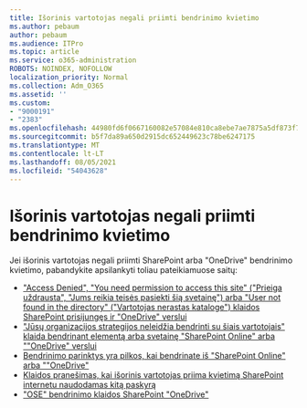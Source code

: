 ```yaml
---
title: Išorinis vartotojas negali priimti bendrinimo kvietimo
ms.author: pebaum
author: pebaum
ms.audience: ITPro
ms.topic: article
ms.service: o365-administration
ROBOTS: NOINDEX, NOFOLLOW
localization_priority: Normal
ms.collection: Adm_O365
ms.assetid: ''
ms.custom:
- "9000191"
- "2383"
ms.openlocfilehash: 44980fd6f0667160082e57084e810ca8ebe7ae7875a5df873f7a367629924cc7
ms.sourcegitcommit: b5f7da89a650d2915dc652449623c78be6247175
ms.translationtype: MT
ms.contentlocale: lt-LT
ms.lasthandoff: 08/05/2021
ms.locfileid: "54043628"
---
```

# <a name="external-user-is-unable-to-accept-a-sharing-invitation"></a>Išorinis vartotojas negali priimti bendrinimo kvietimo

Jei išorinis vartotojas negali priimti SharePoint arba "OneDrive" bendrinimo kvietimo, pabandykite apsilankyti toliau pateikiamuose saitų: 

- ["Access Denied", "You need permission to access this site" ("Prieiga uždrausta", "Jums reikia teisės pasiekti šią svetainę") arba "User not found in the directory" ("Vartotojas nerastas kataloge") klaidos SharePoint prisijungęs ir "OneDrive" verslui](https://docs.microsoft.com/sharepoint/support/administration/access-denied-or-need-permission-error-sharepoint-online-or-onedrive-for-business)
- ["Jūsų organizacijos strategijos neleidžia bendrinti su šiais vartotojais" klaida bendrinant elementą arba svetainę "SharePoint Online" arba ""OneDrive" verslui](https://docs.microsoft.com/sharepoint/support/administration/organization-policies-do-not-allow-you-to-share-with-users-error)
- [Bendrinimo parinktys yra pilkos, kai bendrinate iš "SharePoint Online" arba ""OneDrive"](https://docs.microsoft.com/sharepoint/support/administration/sharing-options-grayed-out-when-sharing-from-sharepoint-online-or-onedrive)
- [Klaidos pranešimas, kai išorinis vartotojas priima kvietimą SharePoint internetu naudodamas kitą paskyrą](https://docs.microsoft.com/sharepoint/support/sharing-and-permissions/error-when-external-user-accepts-an-invitation-by-using-another-account)
- ["OSE" bendrinimo klaidos SharePoint "OneDrive"](https://docs.microsoft.com/sharepoint/sharepoint-onedrive-error-message)




